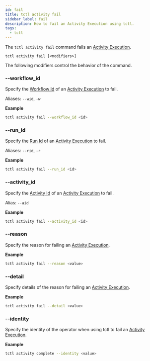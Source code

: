 ```yaml
---
id: fail
title: tctl activity fail
sidebar_label: fail
description: How to fail an Activity Execution using tctl.
tags:
  - tctl
---
```


The `tctl activity fail` command fails an [Activity Execution](/concepts/what-is-an-activity-execution).

`tctl activity fail [<modifiers>]`

The following modifiers control the behavior of the command.

### --workflow_id

Specify the [Workflow Id](/concepts/what-is-a-workflow-id) of an [Activity Execution](/concepts/what-is-an-activity-execution) to fail.

Aliases: `--wid`, `-w`

**Example**

```bash
tctl activity fail --workflow_id <id>
```

### --run_id

Specify the [Run Id](/concepts/what-is-a-run-id) of an [Activity Execution](/concepts/what-is-an-activity-execution) to fail.

Aliases: `--rid`, `-r`

**Example**

```bash
tctl activity fail --run_id <id>
```

### --activity_id

Specify the [Activity Id](/concepts/what-is-an-activity-id) of an [Activity Execution](/concepts/what-is-an-activity-execution) to fail.

Alias: `--aid`

**Example**

```bash
tctl activity fail --activity_id <id>
```

### --reason

Specify the reason for failing an [Activity Execution](/concepts/what-is-an-activity-execution).

**Example**

```bash
tctl activity fail --reason <value>
```

### --detail

Specify details of the reason for failing an [Activity Execution](/concepts/what-is-an-activity-execution).

**Example**

```bash
tctl activity fail --detail <value>
```

### --identity

Specify the identity of the operator when using tctl to fail an [Activity Execution](/concepts/what-is-an-activity-execution).

**Example**

```bash
tctl activity complete --identity <value>
```
